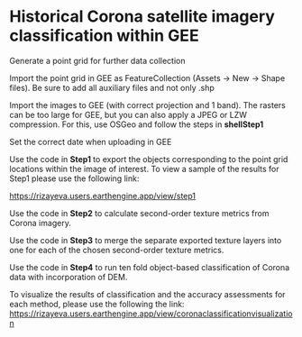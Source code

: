 # Historical Corona satellite imagery classification within GEE


  
  Generate a point grid for further data collection
  
  Import the point grid in GEE as FeatureCollection (Assets -> New -> Shape files). Be sure to add all auxiliary files and not only .shp

Import the images to GEE (with correct projection and 1 band). The rasters can be too large for GEE, but you can also apply a JPEG or LZW compression. For this, use OSGeo and follow the steps in **shellStep1**

Set the correct date when uploading in GEE


Use the code in **Step1** to export the objects corresponding to the point grid locations within the image of interest. To view a sample of the results for Step1 please use the following link:

https://rizayeva.users.earthengine.app/view/step1


Use the code in **Step2** to calculate second-order texture metrics from Corona imagery. 


Use the code in **Step3** to merge the separate exported texture layers into one for each of the chosen second-order texture metrics. 


Use the code in **Step4** to run ten fold object-based classification of Corona data with incorporation of DEM. 


To visualize the results of classification and the accuracy assessments for each  method, please use the following the link:
https://rizayeva.users.earthengine.app/view/coronaclassificationvisualization


